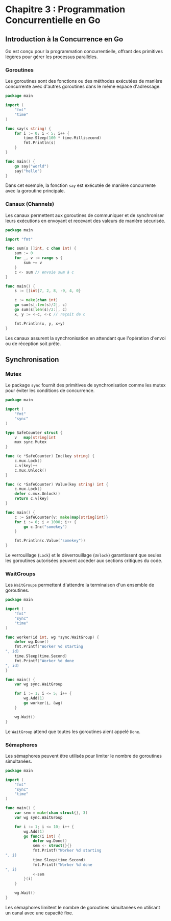 # Chapitre 3 : Programmation Concurrentielle en Go

## Introduction à la Concurrence en Go

Go est conçu pour la programmation concurrentielle, offrant des primitives légères pour gérer les processus parallèles.

### Goroutines
Les goroutines sont des fonctions ou des méthodes exécutées de manière concurrente avec d'autres goroutines dans le même espace d'adressage.
```go
package main

import (
    "fmt"
    "time"
)

func say(s string) {
    for i := 0; i < 5; i++ {
        time.Sleep(100 * time.Millisecond)
        fmt.Println(s)
    }
}

func main() {
    go say("world")
    say("hello")
}
```
Dans cet exemple, la fonction `say` est exécutée de manière concurrente avec la goroutine principale.

### Canaux (Channels)
Les canaux permettent aux goroutines de communiquer et de synchroniser leurs exécutions en envoyant et recevant des valeurs de manière sécurisée.
```go
package main

import "fmt"

func sum(s []int, c chan int) {
    sum := 0
    for _, v := range s {
        sum += v
    }
    c <- sum // envoie sum à c
}

func main() {
    s := []int{7, 2, 8, -9, 4, 0}

    c := make(chan int)
    go sum(s[:len(s)/2], c)
    go sum(s[len(s)/2:], c)
    x, y := <-c, <-c // reçoit de c

    fmt.Println(x, y, x+y)
}
```
Les canaux assurent la synchronisation en attendant que l'opération d'envoi ou de réception soit prête.

## Synchronisation

### Mutex
Le package `sync` fournit des primitives de synchronisation comme les mutex pour éviter les conditions de concurrence.
```go
package main

import (
    "fmt"
    "sync"
)

type SafeCounter struct {
    v   map[string]int
    mux sync.Mutex
}

func (c *SafeCounter) Inc(key string) {
    c.mux.Lock()
    c.v[key]++
    c.mux.Unlock()
}

func (c *SafeCounter) Value(key string) int {
    c.mux.Lock()
    defer c.mux.Unlock()
    return c.v[key]
}

func main() {
    c := SafeCounter{v: make(map[string]int)}
    for i := 0; i < 1000; i++ {
        go c.Inc("somekey")
    }

    fmt.Println(c.Value("somekey"))
}
```
Le verrouillage (`Lock`) et le déverrouillage (`Unlock`) garantissent que seules les goroutines autorisées peuvent accéder aux sections critiques du code.

### WaitGroups
Les `WaitGroups` permettent d'attendre la terminaison d'un ensemble de goroutines.
```go
package main

import (
    "fmt"
    "sync"
    "time"
)

func worker(id int, wg *sync.WaitGroup) {
    defer wg.Done()
    fmt.Printf("Worker %d starting
", id)
    time.Sleep(time.Second)
    fmt.Printf("Worker %d done
", id)
}

func main() {
    var wg sync.WaitGroup

    for i := 1; i <= 5; i++ {
        wg.Add(1)
        go worker(i, &wg)
    }

    wg.Wait()
}
```
Le `WaitGroup` attend que toutes les goroutines aient appelé `Done`.

### Sémaphores
Les sémaphores peuvent être utilisés pour limiter le nombre de goroutines simultanées.
```go
package main

import (
    "fmt"
    "sync"
    "time"
)

func main() {
    var sem = make(chan struct{}, 3)
    var wg sync.WaitGroup

    for i := 1; i <= 10; i++ {
        wg.Add(1)
        go func(i int) {
            defer wg.Done()
            sem <- struct{}{}
            fmt.Printf("Worker %d starting
", i)
            time.Sleep(time.Second)
            fmt.Printf("Worker %d done
", i)
            <-sem
        }(i)
    }

    wg.Wait()
}
```
Les sémaphores limitent le nombre de goroutines simultanées en utilisant un canal avec une capacité fixe.

